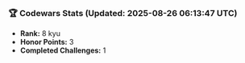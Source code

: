 ### 🏆 Codewars Stats (Updated: 2025-08-26 06:13:47 UTC)

- **Rank:** 8 kyu
- **Honor Points:** 3
- **Completed Challenges:** 1
